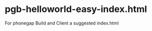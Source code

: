 pgb-helloworld-easy-index.html
==============================

For phonegap Build and Client a suggested index.html
